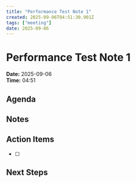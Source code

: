```yaml
---
title: "Performance Test Note 1"
created: 2025-09-06T04:51:30.901Z
tags: ["meeting"]
date: 2025-09-06
---
```


# Performance Test Note 1

**Date:** 2025-09-06  
**Time:** 04:51  

## Agenda


## Notes


## Action Items
- [ ] 

## Next Steps
